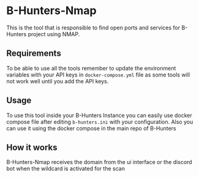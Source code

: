 # B-Hunters-Nmap

This is the tool that is responsible to find open ports and services for B-Hunters project using NMAP.


## Requirements

To be able to use all the tools remember to update the environment variables with your API keys in `docker-compose.yml` file as some tools will not work well until you add the API keys.

## Usage 

To use this tool inside your B-Hunters Instance you can easily use docker compose file after editing `b-hunters.ini` with your configuration.
Also you can use it using the docker compose in the main repo of B-Hunters


## How it works

B-Hunters-Nmap receives the domain from the ui interface or the discord bot when the wildcard is activated for the scan
